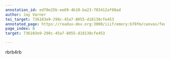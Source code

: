 ```yaml
---
annotation_id: edf0e25b-ee69-4b10-ba23-703412af08ad
author: Jay Varner
tei_target: 736103e9-298c-45a7-8055-d18138cfe453
annotated_page: https://readux-dev.org:3000/iiif/emory:b70fm/canvas/fedora:emory:gz698
page_index: 0
target: 736103e9-298c-45a7-8055-d18138cfe453

---
```

<p>rbrb4rb</p>